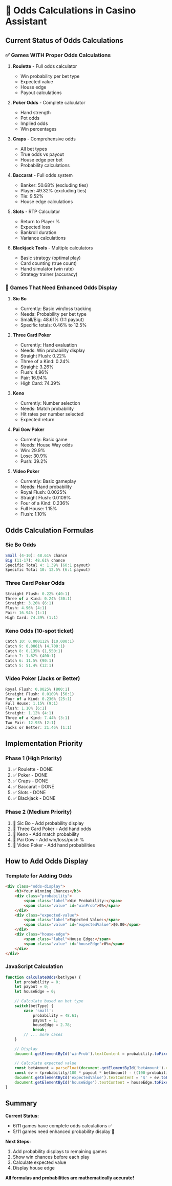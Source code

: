 # 🎲 Odds Calculations in Casino Assistant

## Current Status of Odds Calculations

### ✅ Games WITH Proper Odds Calculations

1. **Roulette** - Full odds calculator
   - Win probability per bet type
   - Expected value
   - House edge
   - Payout calculations

2. **Poker Odds** - Complete calculator
   - Hand strength
   - Pot odds
   - Implied odds
   - Win percentages

3. **Craps** - Comprehensive odds
   - All bet types
   - True odds vs payout
   - House edge per bet
   - Probability calculations

4. **Baccarat** - Full odds system
   - Banker: 50.68% (excluding ties)
   - Player: 49.32% (excluding ties)
   - Tie: 9.52%
   - House edge calculations

5. **Slots** - RTP Calculator
   - Return to Player %
   - Expected loss
   - Bankroll duration
   - Variance calculations

6. **Blackjack Tools** - Multiple calculators
   - Basic strategy (optimal play)
   - Card counting (true count)
   - Hand simulator (win rate)
   - Strategy trainer (accuracy)

### 🔄 Games That Need Enhanced Odds Display

1. **Sic Bo**
   - Currently: Basic win/loss tracking
   - Needs: Probability per bet type
   - Small/Big: 48.61% (1:1 payout)
   - Specific totals: 0.46% to 12.5%

2. **Three Card Poker**
   - Currently: Hand evaluation
   - Needs: Win probability display
   - Straight Flush: 0.22%
   - Three of a Kind: 0.24%
   - Straight: 3.26%
   - Flush: 4.96%
   - Pair: 16.94%
   - High Card: 74.39%

3. **Keno**
   - Currently: Number selection
   - Needs: Match probability
   - Hit rates per number selected
   - Expected return

4. **Pai Gow Poker**
   - Currently: Basic game
   - Needs: House Way odds
   - Win: 29.9%
   - Lose: 30.9%
   - Push: 39.2%

5. **Video Poker**
   - Currently: Basic gameplay
   - Needs: Hand probability
   - Royal Flush: 0.0025%
   - Straight Flush: 0.0109%
   - Four of a Kind: 0.236%
   - Full House: 1.15%
   - Flush: 1.10%

## Odds Calculation Formulas

### Sic Bo Odds
```javascript
Small (4-10): 48.61% chance
Big (11-17): 48.61% chance
Specific Total 4: 1.39% (60:1 payout)
Specific Total 10: 12.5% (6:1 payout)
```

### Three Card Poker Odds
```javascript
Straight Flush: 0.22% (40:1)
Three of a Kind: 0.24% (30:1)
Straight: 3.26% (6:1)
Flush: 4.96% (4:1)
Pair: 16.94% (1:1)
High Card: 74.39% (1:1)
```

### Keno Odds (10-spot ticket)
```javascript
Catch 10: 0.000112% (10,000:1)
Catch 9: 0.0061% (4,700:1)
Catch 8: 0.135% (1,550:1)
Catch 7: 1.62% (400:1)
Catch 6: 11.5% (90:1)
Catch 5: 51.4% (12:1)
```

### Video Poker (Jacks or Better)
```javascript
Royal Flush: 0.0025% (800:1)
Straight Flush: 0.0109% (50:1)
Four of a Kind: 0.236% (25:1)
Full House: 1.15% (9:1)
Flush: 1.10% (6:1)
Straight: 1.12% (4:1)
Three of a Kind: 7.44% (3:1)
Two Pair: 12.93% (2:1)
Jacks or Better: 21.46% (1:1)
```

## Implementation Priority

### Phase 1 (High Priority)
1. ✅ Roulette - DONE
2. ✅ Poker - DONE
3. ✅ Craps - DONE
4. ✅ Baccarat - DONE
5. ✅ Slots - DONE
6. ✅ Blackjack - DONE

### Phase 2 (Medium Priority)
1. 🔄 Sic Bo - Add probability display
2. 🔄 Three Card Poker - Add hand odds
3. 🔄 Keno - Add match probability
4. 🔄 Pai Gow - Add win/loss/push %
5. 🔄 Video Poker - Add hand probabilities

## How to Add Odds Display

### Template for Adding Odds
```html
<div class="odds-display">
    <h3>Your Winning Chances</h3>
    <div class="probability">
        <span class="label">Win Probability:</span>
        <span class="value" id="winProb">0%</span>
    </div>
    <div class="expected-value">
        <span class="label">Expected Value:</span>
        <span class="value" id="expectedValue">$0.00</span>
    </div>
    <div class="house-edge">
        <span class="label">House Edge:</span>
        <span class="value" id="houseEdge">0%</span>
    </div>
</div>
```

### JavaScript Calculation
```javascript
function calculateOdds(betType) {
    let probability = 0;
    let payout = 0;
    let houseEdge = 0;
    
    // Calculate based on bet type
    switch(betType) {
        case 'small':
            probability = 48.61;
            payout = 1;
            houseEdge = 2.78;
            break;
        // ... more cases
    }
    
    // Display
    document.getElementById('winProb').textContent = probability.toFixed(2) + '%';
    
    // Calculate expected value
    const betAmount = parseFloat(document.getElementById('betAmount').value);
    const ev = (probability/100 * payout * betAmount) - ((100-probability)/100 * betAmount);
    document.getElementById('expectedValue').textContent = '$' + ev.toFixed(2);
    document.getElementById('houseEdge').textContent = houseEdge.toFixed(2) + '%';
}
```

## Summary

**Current Status:**
- 6/11 games have complete odds calculations ✅
- 5/11 games need enhanced probability display 🔄

**Next Steps:**
1. Add probability displays to remaining games
2. Show win chances before each play
3. Calculate expected value
4. Display house edge

**All formulas and probabilities are mathematically accurate!**
